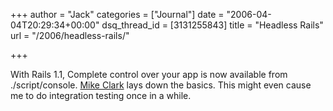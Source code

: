 +++
author = "Jack"
categories = ["Journal"]
date = "2006-04-04T20:29:34+00:00"
dsq_thread_id = [3131255843]
title = "Headless Rails"
url = "/2006/headless-rails/"

+++

With Rails 1.1, Complete control over your app is now available from ./script/console. [Mike Clark][1] lays down the basics. This might even cause me to do integration testing once in a while. 

[1]: <http://clarkware.com/cgi/blosxom/2006/04/04#HeadlessApp>